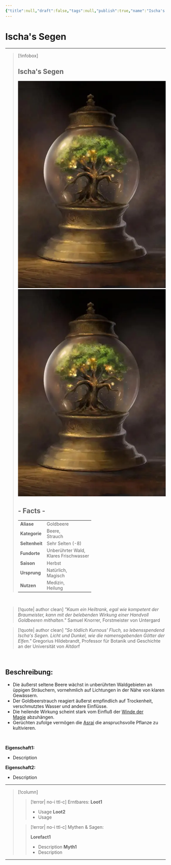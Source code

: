 ```yaml
---
{"title":null,"draft":false,"tags":null,"publish":true,"name":"Ischa's Segen","aliases":"Goldbeere","category":"Beere,<br>Strauch","rarity":"Sehr Selten (-8)","habitat":"Unberührter Wald,<br>Klares Frischwasser","season":"Herbst","origin":"Natürlich,<br>Magisch","traits":"Medizin,<br>Heilung","path":"Notizen eines Wanderers/Herbarium/Ischa's Segen.md","permalink":"/notizen-eines-wanderers/herbarium/ischa-s-segen/","PassFrontmatter":true}
---
```


# Ischa's Segen

---
> [!infobox]
> 
> 
> ## **Ischa's Segen**
> 
> ![Ischas_Segen.webp](../../Ischas_Segen.webp)![](../../Ischas_Segen.webp)
> 
> ## - Facts -
> |  |  |
> | ---- | ---- |
> | **Aliase** | Goldbeere |
> | **Kategorie** | Beere,<br>Strauch |
> | **Seltenheit** | Sehr Selten (-8) |
> | **Fundorte** | Unberührter Wald,<br>Klares Frischwasser |
> | **Saison** | Herbst |
> | **Ursprung** | Natürlich,<br>Magisch |
> | **Nutzen** | Medizin,<br>Heilung |

<br>

>[!quote| author clean] *"Kaum ein Heiltrank, egal wie kompetent der Braumeister, kann mit der belebenden Wirkung einer Handvoll Goldbeeren mithalten."*
>Samuel Knorrer, Forstmeister von Untergard

>[!quote| author clean] *"So tödlich Kurnous' Fluch, so lebensspendend Ischa's Segen. Licht und Dunkel, wie die namensgebenden Götter der Elfen."*
>Gregorius Hildebrandt, Professor für Botanik und Geschichte an der Universität von Altdorf

<br>

## Beschreibung:
- Die äußerst seltene Beere wächst in unberührten Waldgebieten an üppigen Sträuchern, vornehmlich auf Lichtungen in der Nähe von klaren Gewässern.
- Der Goldbeerstrauch reagiert äußerst empfindlich auf Trockenheit, verschmutztes Wasser und andere Einflüsse.
- Die heilende Wirkung scheint stark vom Einfluß der [Winde der Magie](app://obsidian.md/Die%20Winde%20der%20Magie) abzuhängen.
- Gerüchten zufolge vermögen die [Asrai](app://obsidian.md/Asrai) die anspruchsvolle Pflanze zu kultivieren.
<br>

**Eigenschaft1:**
- Description

**Eigenschaft2:**
- Description

---

> [!column]
> 
>> [!error| no-i ttl-c] Erntbares:
>>**Loot1**
>>- Usage
>>**Loot2**
>>- Usage
>
>> [!error| no-i ttl-c] Mythen & Sagen:
>> 
>>**Lorefact1**
>>- Description
>>**Myth1**
>>- Description

---